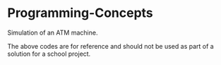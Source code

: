 # Programming-Concepts
Simulation of an ATM machine.

The above codes are for reference and should not be used as part of a solution for a school project.
